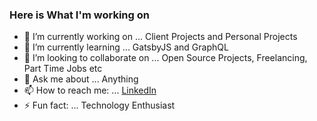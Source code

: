 ### Here is What I'm working on

- 🔭 I’m currently working on ... Client Projects and Personal Projects
- 🌱 I’m currently learning ... GatsbyJS and GraphQL
- 👯 I’m looking to collaborate on ... Open Source Projects, Freelancing, Part Time Jobs etc
- 💬 Ask me about ... Anything
- 📫 How to reach me: ... [LinkedIn](https://www.linkedin.com/in/rizwan2000rm/)
- ⚡ Fun fact: ... Technology Enthusiast
